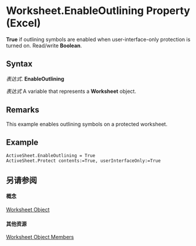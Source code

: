 
# Worksheet.EnableOutlining Property (Excel)

 **True** if outlining symbols are enabled when user-interface-only protection is turned on. Read/write **Boolean**.


## Syntax

 _表达式_. **EnableOutlining**

 _表达式_ A variable that represents a **Worksheet** object.


## Remarks

This example enables outlining symbols on a protected worksheet.


## Example


```
ActiveSheet.EnableOutlining = True 
ActiveSheet.Protect contents:=True, userInterfaceOnly:=True
```


## 另请参阅


#### 概念


[Worksheet Object](182b705e-854a-81cc-a4b0-59b942de55ae.md)
#### 其他资源


[Worksheet Object Members](http://msdn.microsoft.com/library/f8c1afea-1a1c-f5e4-37e3-52c434c8c157%28Office.15%29.aspx)